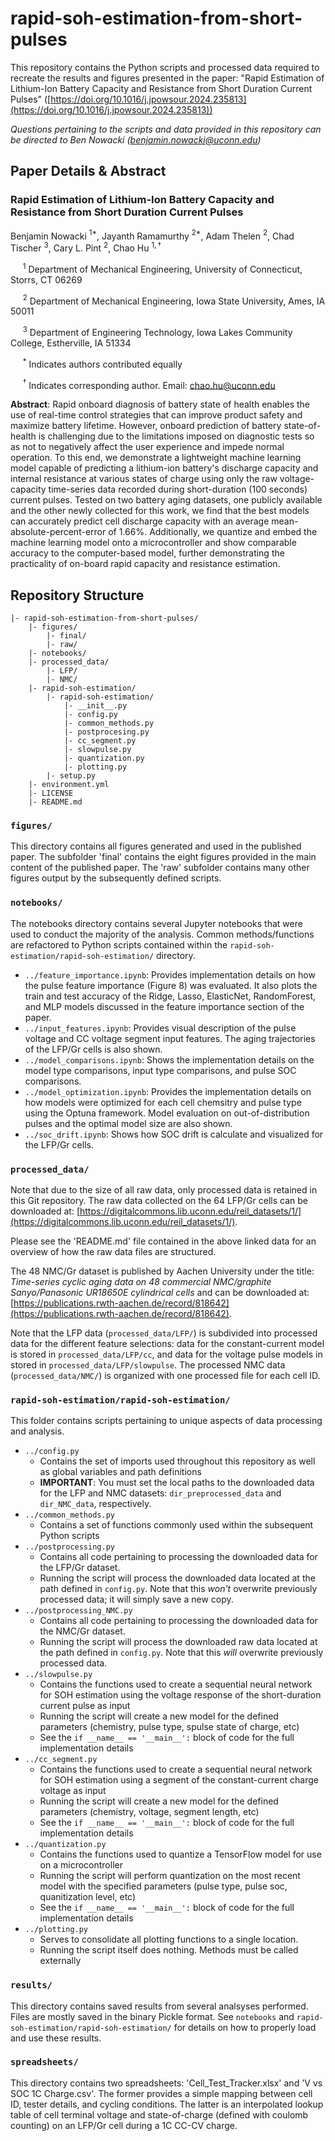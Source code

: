 # rapid-soh-estimation-from-short-pulses
This repository contains the Python scripts and processed data required to recreate the results and figures presented in the paper: "Rapid Estimation of Lithium-Ion Battery Capacity and Resistance from Short Duration Current Pulses" ([https://doi.org/10.1016/j.jpowsour.2024.235813](https://doi.org/10.1016/j.jpowsour.2024.235813))

*Questions pertaining to the scripts and data provided in this repository can be directed to Ben Nowacki (benjamin.nowacki@uconn.edu)*



##  Paper Details & Abstract

### Rapid Estimation of Lithium-Ion Battery Capacity and Resistance from Short Duration Current Pulses

Benjamin Nowacki $^{1*}$, Jayanth Ramamurthy $^{2*}$, Adam Thelen $^{2}$, Chad Tischer $^{3}$, Cary L. Pint $^{2}$, Chao Hu $^{1,\dagger}$

&nbsp;&nbsp;&nbsp;&nbsp; $^{1}$ Department of Mechanical Engineering, University of Connecticut, Storrs, CT 06269

&nbsp;&nbsp;&nbsp;&nbsp; $^{2}$ Department of Mechanical Engineering, Iowa State University, Ames, IA 50011

&nbsp;&nbsp;&nbsp;&nbsp; $^{3}$ Department of Engineering Technology, Iowa Lakes Community College, Estherville, IA 51334

&nbsp;&nbsp;&nbsp;&nbsp; $^{*}$ Indicates authors contributed equally

&nbsp;&nbsp;&nbsp;&nbsp; $^{\dagger}$ Indicates corresponding author. Email: chao.hu@uconn.edu


**Abstract**:
Rapid onboard diagnosis of battery state of health enables the use of real-time control strategies that can improve product safety and maximize battery lifetime. However, onboard prediction of battery state-of-health is challenging due to the limitations imposed on diagnostic tests so as not to negatively affect the user experience and impede normal operation. To this end, we demonstrate a lightweight machine learning model capable of predicting a lithium-ion battery's discharge capacity and internal resistance at various states of charge using only the raw voltage-capacity time-series data recorded during short-duration ($100$ seconds) current pulses. Tested on two battery aging datasets, one publicly available and the other newly collected for this work, we find that the best models can accurately predict cell discharge capacity with an average mean-absolute-percent-error of 1.66\%. Additionally, we quantize and embed the machine learning model onto a microcontroller and show comparable accuracy to the computer-based model, further demonstrating the practicality of on-board rapid capacity and resistance estimation. 


## Repository Structure

```
|- rapid-soh-estimation-from-short-pulses/
    |- figures/
        |- final/
        |- raw/
    |- notebooks/ 
    |- processed_data/
        |- LFP/
        |- NMC/
    |- rapid-soh-estimation/
        |- rapid-soh-estimation/
            |- __init__.py
            |- config.py
            |- common_methods.py
            |- postprocesing.py
            |- cc_segment.py
            |- slowpulse.py
            |- quantization.py
            |- plotting.py
        |- setup.py
    |- environment.yml
    |- LICENSE
    |- README.md
```

### `figures/`

This directory contains all figures generated and used in the published paper. The subfolder 'final' contains the eight figures provided in the main content of the published paper. The 'raw' subfolder contains many other figures output by the subsequently defined scripts. 



### `notebooks/`

The notebooks directory contains several Jupyter notebooks that were used to conduct the majority of the analysis. Common methods/functions are refactored to Python scripts contained within the `rapid-soh-estimation/rapid-soh-estimation/` directory. 

* `../feature_importance.ipynb`: Provides implementation details on how the pulse feature importance (Figure 8) was evaluated. It also plots the train and test accuracy of the Ridge, Lasso, ElasticNet, RandomForest, and MLP models discussed in the feature importance section of the paper.
* `../input_features.ipynb`: Provides visual description of the pulse voltage and CC voltage segment input features. The aging trajectories of the LFP/Gr cells is also shown.
* `../model_comparisons.ipynb`: Shows the implementation details on the model type comparisons, input type comparisons, and pulse SOC comparisons.
* `../model_optimization.ipynb`: Provides the implementation details on how models were optimized for each cell chemsitry and pulse type using the Optuna framework. Model evaluation on out-of-distribution pulses and the optimal model size are also shown.
* `../soc_drift.ipynb`: Shows how SOC drift is calculate and visualized for the LFP/Gr cells. 



### `processed_data/`

Note that due to the size of all raw data, only processed data is retained in this Git repository. The raw data collected on the 64 LFP/Gr cells can be downloaded at: [https://digitalcommons.lib.uconn.edu/reil_datasets/1/](https://digitalcommons.lib.uconn.edu/reil_datasets/1/).

Please see the 'README.md' file contained in the above linked data for an overview of how the raw data files are structured.

The 48 NMC/Gr dataset is published by Aachen University under the title: *Time-series cyclic aging data on 48 commercial NMC/graphite Sanyo/Panasonic UR18650E cylindrical cells* and can be downloaded at: [https://publications.rwth-aachen.de/record/818642](https://publications.rwth-aachen.de/record/818642). 

Note that the LFP data (`processed_data/LFP/`) is subdivided into processed data for the different feature selections: data for the constant-current model is stored in `processed_data/LFP/cc`, and data for the voltage pulse models in stored in `processed_data/LFP/slowpulse`. The processed NMC data (`processed_data/NMC/`) is organized with one processed file for each cell ID.



### `rapid-soh-estimation/rapid-soh-estimation/`

This folder contains scripts pertaining to unique aspects of data processing and analysis.

* `../config.py`
  - Contains the set of imports used throughout this repository as well as global variables and path definitions 
  - **IMPORTANT**: You must set the local paths to the downloaded data for the LFP and NMC datasets: `dir_preprocessed_data` and `dir_NMC_data`, respectively.
* `../common_methods.py`
  - Contains a set of functions commonly used within the subsequent Python scripts
* `../postprocessing.py`
  - Contains all code pertaining to processing the downloaded data for the LFP/Gr dataset. 
  - Running the script will process the downloaded data located at the path defined in `config.py`. Note that this *won't* overwrite previously processed data; it will simply save a new copy.  
* `../postprocessing_NMC.py`
  - Contains all code pertaining to processing the downloaded data for the NMC/Gr dataset. 
  - Running the script will process the downloaded raw data located at the path defined in `config.py`. Note that this *will* overwrite previously processed data. 
* `../slowpulse.py`
  - Contains the functions used to create a sequential neural network for SOH estimation using the voltage response of the short-duration current pulse as input
  - Running the script will create a new model for the defined parameters (chemistry, pulse type, spulse state of charge, etc)
  - See the `if __name__ == '__main__':` block of code for the full implementation details
* `../cc_segment.py`
  - Contains the functions used to create a sequential neural network for SOH estimation using a segment of the constant-current charge voltage as input
  - Running the script will create a new model for the defined parameters (chemistry, voltage, segment length, etc)
  - See the `if __name__ == '__main__':` block of code for the full implementation details
* `../quantization.py`
  - Contains the functions used to quantize a TensorFlow model for use on a microcontroller
  - Running the script will perform quantization on the most recent model with the specified parameters (pulse type, pulse soc, quanitization level, etc)
  - See the `if __name__ == '__main__':` block of code for the full implementation details
* `../plotting.py`
  - Serves to consolidate all plotting functions to a single location.
  - Running the script itself does nothing. Methods must be called externally



### `results/`

This directory contains saved results from several analsyses performed. Files are mostly saved in the binary Pickle format. See `notebooks` and `rapid-soh-estimation/rapid-soh-estimation/` for details on how to properly load and use these results.



### `spreadsheets/`

This directory contains two spreadsheets: 'Cell_Test_Tracker.xlsx' and 'V vs SOC 1C Charge.csv'. The former provides a simple mapping between cell ID, tester details, and cycling conditions. The latter is an interpolated lookup table of cell terminal voltage and state-of-charge (defined with coulomb counting) on an LFP/Gr cell during a 1C CC-CV charge.


